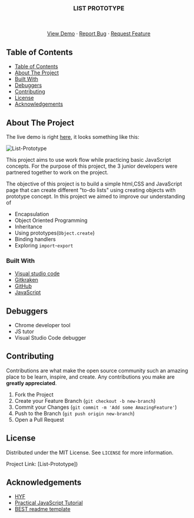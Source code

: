 
  <h3 align="center">LIST PROTOTYPE</h3>

  <p align="center">
    <br />
    <br />
    <a href="https://krystynamil.github.io/encapsulation-list-prototype/">View Demo</a>
    ·
    <a href="https://github.com/KrystynaMil/encapsulation-list-prototype/pulls">Report Bug</a>
    ·
    <a href="https://github.com/KrystynaMil/encapsulation-list-prototype/pulls">Request Feature</a>
  </p>


<!-- TABLE OF CONTENTS -->

## Table of Contents

- [Table of Contents](#table-of-contents)
- [About The Project](#about-the-project)
- [Built With](#built-with)
- [Debuggers](#debuggers)
- [Contributing](#contributing)
- [License](#license)
- [Acknowledgements](#acknowledgements)

<!-- ABOUT THE PROJECT -->

## About The Project

The live demo is right [here](https://krystynamil.github.io/encapsulation-list-prototype/), it looks something like this:

![List-Prototype]()

This project aims to use work flow while practicing basic JavaScript concepts. For the purpose of this project, the 3 junior developers were partnered together to work on the project.

The objective of this project is to build a simple html,CSS and JavaScript page that can create different "to-do lists" using creating objects with prototype concept. In this project we aimed to improve our understanding of

- Encapsulation
- Object Oriented Programming
- Inheritance
- Using prototypes(`Object.create`)
- Binding handlers
- Exploring `import`-`export`

### Built With

- [Visual studio code](https://code.visualstudio.com/)
- [Gitkraken](https://www.gitkraken.com)
- [GitHub](https://github.com)
- [JavaScript](https://www.javascript.com/)

## Debuggers

- Chrome developer tool
- JS tutor
- Visual Studio Code debugger

<!-- CONTRIBUTING -->

## Contributing

Contributions are what make the open source community such an amazing place to be learn, inspire, and create. Any contributions you make are **greatly appreciated**.

1. Fork the Project
2. Create your Feature Branch (`git checkout -b new-branch`)
3. Commit your Changes (`git commit -m 'Add some AmazingFeature'`)
4. Push to the Branch (`git push origin new-branch`)
5. Open a Pull Request

<!-- LICENSE -->

## License

Distributed under the MIT License. See `LICENSE` for more information.

<!-- CONTACT -->

Project Link: [List-Prototype])

<!-- ACKNOWLEDGEMENTS -->

## Acknowledgements

- [HYF](https://hackyourfuture.be/)
- [Practical JavaScript Tutorial](https://watchandcode.com/p/practical-javascript)
- [BEST readme template](https://github.com/othneildrew/Best-README-Template/blob/master/README.md)
